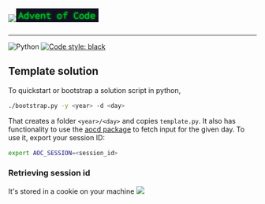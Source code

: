 # [![](https://adventofcode.com/favicon.png)![aoc text](assets/aoc_text.png)](https://adventofcode.com/)

--------------------------------------------------------------------------------
![Python](https://github.com/amrit110/aoc/workflows/Python/badge.svg)
[![Code style: black](https://img.shields.io/badge/code%20style-black-000000.svg)](https://github.com/psf/black)

## Template solution
To quickstart or bootstrap a solution script in python, 

```bash
./bootstrap.py -y <year> -d <day>
```

That creates a folder `<year>/<day>` and copies `template.py`. It also 
has functionality to use the [aocd package](https://github.com/wimglenn/advent-of-code-data)
to fetch input for the given day. To use it, export your session ID:

```bash
export AOC_SESSION=<session_id>
```

### Retrieving session id
It's stored in a cookie on your machine <img src="https://pbs.twimg.com/profile_images/1092451626781163523/0YzJMi-8.jpg" height="30px"/>
